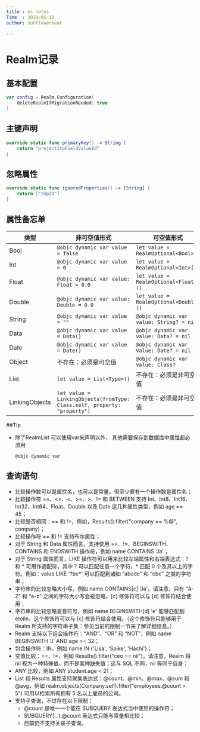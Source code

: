 ```yaml
---
title : oc notes
Time  : 2018-05-10
author: sunflowerseat

---
```


# Realm记录

## 基本配置

```Swift
var config = Realm.Configuration(
	deleteRealmIfMigrationNeeded: true
)
```



## 主键声明

```swift
override static func primaryKey() -> String {
	return "projectItpFieldValueId"
}
```

## 忽略属性

```swift
override static func ignoredProperties() -> [String] {
    return ["tmpID"]
}
```

## 属性备忘单
| 类型           | 非可空值形式                                                 | 可空值形式                               |
| -------------- | ------------------------------------------------------------ | ---------------------------------------- |
| Bool           | `@objc dynamic var value = false`                            | `let value = RealmOptional<Bool>()`      |
| Int            | `@objc dynamic var value = 0`                                | `let value = RealmOptional<Int>()`       |
| Float          | `@objc dynamic var value: Float = 0.0`                       | `let value = RealmOptional<Float>()`     |
| Double         | `@objc dynamic var value: Double = 0.0`                      | `let value = RealmOptional<Double>()`    |
| String         | `@objc dynamic var value = ""`                               | `@objc dynamic var value: String? = nil` |
| Data           | `@objc dynamic var value = Data()`                           | `@objc dynamic var value: Data? = nil`   |
| Date           | `@objc dynamic var value = Date()`                           | `@objc dynamic var value: Date? = nil`   |
| Object         | 不存在：必须是可空值                                         | `@objc dynamic var value: Class?`        |
| List           | `let value = List<Type>()`                                   | 不存在：必须是非可空值                   |
| LinkingObjects | `let value = LinkingObjects(fromType: Class.self, property: "property")` | 不存在：必须是非可空值                   |

##Tip
- 除了RealmList 可以使用var来声明以外， 其他需要保存到数据库中属性都必须用

  `@objc dynamic var  `

## 查询语句

- 比较操作数可以是属性名，也可以是常量。但至少要有一个操作数是属性名；
- 比较操作符 ==、<=、<、>=、>、!= 和 BETWEEN 支持 Int、Int8、Int16、Int32、Int64、Float、Double 以及 Date 这几种属性类型，例如 age == 45；
- 比较是否相同：== 和 !=，例如，Results<Employee>().filter("company == %@", company)；
- 比较操作符 == 和 != 支持布尔属性；
- 对于 String 和 Data 属性而言，支持使用 ==、!=、BEGINSWITH、CONTAINS 和 ENDSWITH 操作符，例如 name CONTAINS 'Ja'；
- 对于 String 属性而言，LIKE 操作符可以用来比较左端属性和右端表达式：? 和 * 可用作通配符，其中 ? 可以匹配任意一个字符，* 匹配 0 个及其以上的字符。例如：value LIKE '?bc*' 可以匹配到诸如 “abcde” 和 “cbc” 之类的字符串；
- 字符串的比较忽略大小写，例如 name CONTAINS[c] 'Ja'。请注意，只有 “A-Z” 和 “a-z” 之间的字符大小写会被忽略。[c] 修饰符可以与 [d] 修饰符结合使用；
- 字符串的比较忽略变音符号，例如 name BEGINSWITH[d] 'e' 能够匹配到 étoile。这个修饰符可以与 [c] 修饰符结合使用。（这个修饰符只能够用于 Realm 所支持的字符串子集：参见当前的限制一节来了解详细信息。）
- Realm 支持以下组合操作符：“AND”、“OR” 和 “NOT”，例如 name BEGINSWITH 'J' AND age >= 32；
- 包含操作符：IN，例如 name IN {'Lisa', 'Spike', 'Hachi'}；
- 空值比较：==、!=，例如 Results<Company>().filter("ceo == nil")。请注意，Realm 将 nil 视为一种特殊值，而不是某种缺失值；这与 SQL 不同，nil 等同于自身；
- ANY 比较，例如 ANY student.age < 21；
- List 和 Results 属性支持聚集表达式：@count、@min、@max、@sum 和 @avg，例如 realm.objects(Company.self).filter("employees.@count > 5") 可用以检索所有拥有 5 名以上雇员的公司。
- 支持子查询，不过存在以下限制：
	- @count 是唯一一个能在 SUBQUERY 表达式当中使用的操作符；
	- SUBQUERY(…).@count 表达式只能与常量相比较；
	- 目前仍不支持关联子查询。